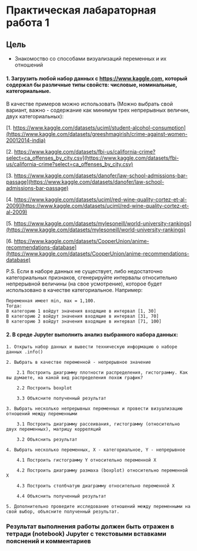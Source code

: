 # Практическая лабараторная работа 1

## Цель

* Знакомоство со способами визуализаций переменных и их отношений

#### 1. Загрузить любой набор данных с https://www.kaggle.com, который содержал бы различные типы свойств: числовые, номинальные, категориальные.
В качестве примеров можно использовать (Можно выбрать свой вариант, важно - содержание как минимум трех непрерывных величин, двух категориальных):

[1. https://www.kaggle.com/datasets/uciml/student-alcohol-consumption](https://www.kaggle.com/datasets/greeshmagirish/crime-against-women-20012014-india)

[2. https://www.kaggle.com/datasets/fbi-us/california-crime?select=ca_offenses_by_city.csv](https://www.kaggle.com/datasets/fbi-us/california-crime?select=ca_offenses_by_city.csv)

[3. https://www.kaggle.com/datasets/danofer/law-school-admissions-bar-passage](https://www.kaggle.com/datasets/danofer/law-school-admissions-bar-passage)

[4. https://www.kaggle.com/datasets/uciml/red-wine-quality-cortez-et-al-2009](https://www.kaggle.com/datasets/uciml/red-wine-quality-cortez-et-al-2009)

[5. https://www.kaggle.com/datasets/mylesoneill/world-university-rankings](https://www.kaggle.com/datasets/mylesoneill/world-university-rankings)

[6. https://www.kaggle.com/datasets/CooperUnion/anime-recommendations-database](https://www.kaggle.com/datasets/CooperUnion/anime-recommendations-database)

P.S. Если в наборе данных не существует, либо недостаточно категориальных признаков, сгенерируйте интервалы относительно непрерывной величины (на свое усмотрение), которое будет использовано в качестве категориальное. Например:
```
Переменная имеет min, max = 1,100.
Тогда:
В категорию 1 войдут значения входящие в интервал [1, 30]
В категорию 2 войдут значения входящие в интервал [31, 70]
В категорию 3 войдут значения входящие в интервал [71, 100]
```

#### 2. В среде Jupyter выполнить анализ выбранного набора данных:

    1. Открыть набор данных и вывести техническую информацию о наборе данных .info()
    
    2. Выбрать в качестве переменной - непрерывное значение
    
        2.1 Построить диаграмму плотности распределения, гистограмму. Как вы думаете, на какой вид распределения похож график?
        
        2.2 Построить boxplot
        
        3.3 Объясните полученный результат
        
    3. Выбрать несколько непрерывных переменных и провести визуализацию отношений между переменными
    
        3.1 Построить диаграмму рассеивания, гистограмму (относительно двух переменных), матрицу корреляций
        
        3.2 Объяснить результат
        
    4. Выбрать несколько переменных, X - категориальное, Y - непрерывное
    
        4.1 Построить гистограмму Y относительно переменной X
        
        4.2 Построить диаграмму размаха (boxplot) относительно переменной X
        
        4.3 Построить столбчатую диаграмму относительно переменной X
        
        4.4 Объяснить полученный результат
        
    5. Дополнительно проведите исследование отношений между переменными на свой выбор, объясните полученный результат.

### **Результат выполнения работы должен быть отражен в тетради (notebook) Jupyter с текстовыми вставками пояснений и комментариев**